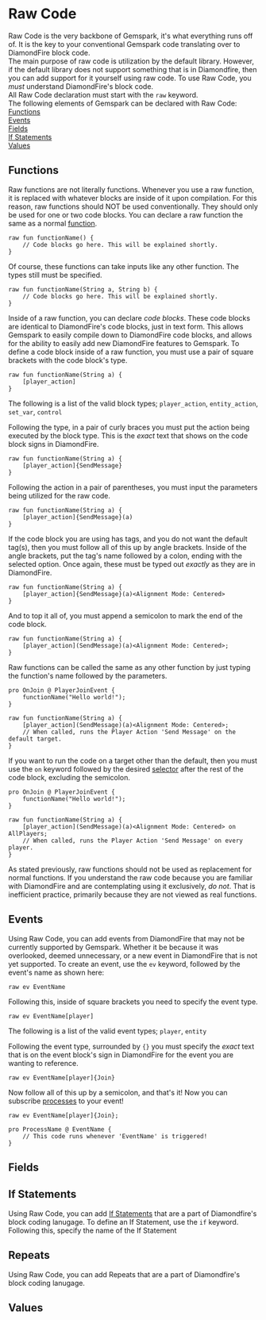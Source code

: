 # Raw Code
Raw Code is the very backbone of Gemspark, it's what everything runs off of. It is the key to your conventional Gemspark code translating over to DiamondFire block code.<br>
The main purpose of raw code is utilization by the default library. However, if the default library does not support something that is in Diamondfire, then you can add support for it yourself using raw code.
To use Raw Code, you *must* understand DiamondFire's block code.<br>
All Raw Code declaration must start with the `raw` keyword.<br>
The following elements of Gemspark can be declared with Raw Code:<br>
[Functions](#Functions)<br>
[Events](#Events)<br>
[Fields](#Fields)<br>
[If Statements](#If-Statements)<br>
[Values](#Values)

## Functions
Raw functions are not literally functions. Whenever you use a raw function, it is replaced with whatever blocks are inside of it upon compilation. For this reason, raw functions should NOT be used conventionally. They should only be used for one or two code blocks. You can declare a raw function the same as a normal [function](Function.md).
```
raw fun functionName() {
	// Code blocks go here. This will be explained shortly.
}
```
Of course, these functions can take inputs like any other function. The types still must be specified.
```
raw fun functionName(String a, String b) {
	// Code blocks go here. This will be explained shortly.
}
```
Inside of a raw function, you can declare *code blocks*. These code blocks are identical to DiamondFire's code blocks, just in text form. This allows Gemspark to easily compile down to DiamondFire code blocks, and allows for the ability to easily add new DiamondFire features to Gemspark. To define a code block inside of a raw function, you must use a pair of square brackets with the code block's type. 
```
raw fun functionName(String a) {
	[player_action]
}
```
The following is a list of the valid block types;
``player_action``, ``entity_action``, ``set_var``, ``control``

Following the type, in a pair of curly braces you must put the action being executed by the block type. This is the *exact* text that shows on the code block signs in DiamondFire.
```
raw fun functionName(String a) {
	[player_action]{SendMessage}
}
```
Following the action in a pair of parentheses, you must input the parameters being utilized for the raw code.
```
raw fun functionName(String a) {
	[player_action]{SendMessage}(a)
}
```
If the code block you are using has tags, and you do not want the default tag(s), then you must follow all of this up by angle brackets. Inside of the angle brackets, put the tag's name followed by a colon, ending with the selected option. Once again, these must be typed out *exactly* as they are in DiamondFire.
```
raw fun functionName(String a) {
	[player_action]{SendMessage}(a)<Alignment Mode: Centered>
}
```
And to top it all of, you must append a semicolon to mark the end of the code block.
```
raw fun functionName(String a) {
	[player_action](SendMessage)(a)<Alignment Mode: Centered>;
}
```
Raw functions can be called the same as any other function by just typing the function's name followed by the parameters.
```
pro OnJoin @ PlayerJoinEvent {
	functionName("Hello world!");
}

raw fun functionName(String a) {
	[player_action](SendMessage)(a)<Alignment Mode: Centered>;
	// When called, runs the Player Action 'Send Message' on the default target.
}
```
If you want to run the code on a target other than the default, then you must use the `on` keyword followed by the desired [selector](Selectors.md) after the rest of the code block, excluding the semicolon.
```
pro OnJoin @ PlayerJoinEvent {
	functionName("Hello world!");
}

raw fun functionName(String a) {
	[player_action](SendMessage)(a)<Alignment Mode: Centered> on AllPlayers;
	// When called, runs the Player Action 'Send Message' on every player.
}
```

As stated previously, raw functions should not be used as replacement for normal functions. If you understand the raw code because you are familiar with DiamondFire and are contemplating using it exclusively, *do not*. That is inefficient practice, primarily because they are not viewed as real functions.

## Events
Using Raw Code, you can add events from DiamondFire that may not be currently supported by Gemspark. Whether it be because it was overlooked, deemed unnecessary, or a new event in DiamondFire that is not yet supported.
To create an event, use the ``ev`` keyword, followed by the event's name as shown here:
```
raw ev EventName
```
Following this, inside of square brackets you need to specify the event type.
```
raw ev EventName[player]
```
The following is a list of the valid event types;
``player``, ``entity``

Following the event type, surrounded by ``{}`` you must specify the *exact* text that is on the event block's sign in DiamondFire for the event you are wanting to reference.
```
raw ev EventName[player]{Join}
```
Now follow all of this up by a semicolon, and that's it! Now you can subscribe [processes](Processes.md) to your event!
```
raw ev EventName[player]{Join};

pro ProcessName @ EventName {
	// This code runs whenever 'EventName' is triggered!
}
```

## Fields

## If Statements
Using Raw Code, you can add [If Statements](IfStatements.md) that are a part of Diamondfire's block coding lanugage. To define an If Statement, use the ``if`` keyword. Following this, specify the name of the If Statement

## Repeats
Using Raw Code, you can add Repeats that are a part of Diamondfire's block coding lanugage.

## Values

